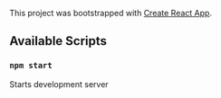 
This project was bootstrapped with [Create React App](https://github.com/facebook/create-react-app).

## Available Scripts

### `npm start`
Starts development server


